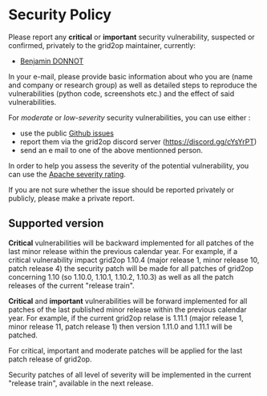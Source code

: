 # Security Policy

Please report any **critical** or **important** security vulnerability, suspected or confirmed, privately to the grid2op maintainer, currently:

- [Benjamin DONNOT](mailto:benjamin.donnot@rte-france.com)

In your e-mail, please provide basic information about who you are (name and company or research group) as well as detailed steps to reproduce the vulnerabilities (python code, screenshots etc.) and the
effect of said vulnerabilities.

For *moderate* or *low-severity* security vulnerabilities, you can use either :
- use the public [Github issues](https://github.com/Grid2op/grid2op/issues)
- report them via the grid2op discord server (https://discord.gg/cYsYrPT)
- send an e mail to one of the above mentionned person.

In order to help you assess the severity of the potential vulnerability, you can use the [Apache severity rating](https://security.apache.org/blog/severityrating/).

If you are not sure whether the issue should be reported privately or publicly, please make a private report.

## Supported version

**Critical** vulnerabilities will be backward implemented for all patches of the last minor release within the previous calendar year. For example, if a critical vulnerability impact grid2op 1.10.4 
(major release 1, minor release 10, patch release 4) the security patch will be made for all patches of grid2op concerning 1.10 (so 1.10.0, 1.10.1, 1.10.2, 1.10.3) as well as all the patch releases
of the current "release train".

**Critical** and **important** vulnerabilities will be forward implemented for all patches of the last published minor release within the previous calendar year. For example, if the current grid2op
relase is 1.11.1 (major release 1, minor release 11, patch release 1) then version 1.11.0 and 1.11.1 will be patched.

For critical, important and moderate patches will be applied for the last patch release of grid2op.

Security patches of all level of severity will be implemented in the current "release train", available in the next release.

